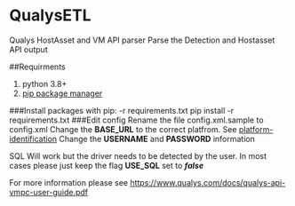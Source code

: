 # QualysETL
Qualys HostAsset and VM API parser
Parse the Detection and Hostasset API output


##Requirments
1. python 3.8+
2. [pip package manager](https://pip.pypa.io/en/stable/installation/)

###Install packages with pip: -r requirements.txt
pip install -r requirements.txt
###Edit config
Rename the file config.xml.sample to config.xml
Change the **BASE_URL** to the correct platfrom. See [platform-identification](https://www.qualys.com/platform-identification/)
Change the **USERNAME** and **PASSWORD** information

SQL Will work but the driver needs to be detected by the user. 
In most cases please just keep the flag **USE_SQL** set to ***false***

For more information please see
https://www.qualys.com/docs/qualys-api-vmpc-user-guide.pdf

